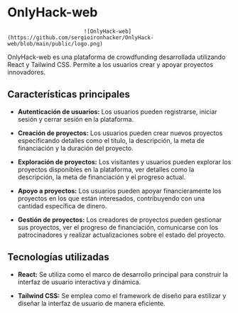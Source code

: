 # OnlyHack-web

                            ![OnlyHack-web](https://github.com/sergioironhacker/OnlyHack-web/blob/main/public/logo.png)

OnlyHack-web es una plataforma de crowdfunding desarrollada utilizando React y Tailwind CSS. Permite a los usuarios crear y apoyar proyectos innovadores.

## Características principales

- **Autenticación de usuarios:** Los usuarios pueden registrarse, iniciar sesión y cerrar sesión en la plataforma.
  
- **Creación de proyectos:** Los usuarios pueden crear nuevos proyectos especificando detalles como el título, la descripción, la meta de financiación y la duración del proyecto.

- **Exploración de proyectos:** Los visitantes y usuarios pueden explorar los proyectos disponibles en la plataforma, ver detalles como la descripción, la meta de financiación y el progreso actual.

- **Apoyo a proyectos:** Los usuarios pueden apoyar financieramente los proyectos en los que están interesados, contribuyendo con una cantidad específica de dinero.

- **Gestión de proyectos:** Los creadores de proyectos pueden gestionar sus proyectos, ver el progreso de financiación, comunicarse con los patrocinadores y realizar actualizaciones sobre el estado del proyecto.

## Tecnologías utilizadas

- **React:** Se utiliza como el marco de desarrollo principal para construir la interfaz de usuario interactiva y dinámica.

- **Tailwind CSS:** Se emplea como el framework de diseño para estilizar y diseñar la interfaz de usuario de manera eficiente.


